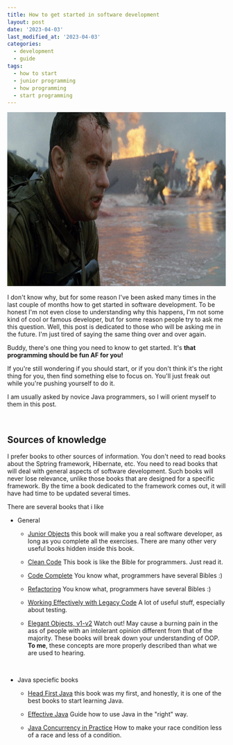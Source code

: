 ```yaml
---
title: How to get started in software development
layout: post
date: '2023-04-03'
last_modified_at: '2023-04-03'
categories:
  - development
  - guide
tags:
  - how to start
  - junior programming
  - how programming
  - start programming
---
```


<img height="400" title="Saving private Rayan" alt="Saving private Rayan" src="/assets/images/how-to-save.jpeg">

I don't know why, but for some reason I've been asked many times in the last couple of months how to get started in software development. To be honest I'm not even close to understanding why this happens, I'm not some kind of cool or famous developer, but for some reason people try to ask me this question. Well, this post is dedicated to those who will be asking me in the future.  I'm just tired of saying the same thing over and over again.

Buddy, there's one thing you need to know to get started. It's **that programming should be fun AF for you!**

If you're still wondering if you should start, or if you don't think it's the right thing for you, then find something else to focus on. You'll just freak out while you're pushing yourself to do it.

I am usually asked by novice Java programmers, so I will orient myself to them in this post.

<br/>

## Sources of knowledge

I prefer books to other sources of information. You don't need to read books about the Sptring framework, Hibernate, etc. 
You need to read books that will deal with general aspects of software development. 
Such books will never lose relevance, unlike those books that are designed for a specific framework. 
By the time a book dedicated to the framework comes out, it will have had time to be updated several times.

There are several books that i like

- General
  - [Junior Objects](https://www.yegor256.com/junior-objects.html) this book will make you a real software developer, as long as you complete all the exercises. There are many other very useful books hidden inside this book.

  - [Clean Code](https://www.amazon.com/Clean-Code-Robert-Martin-Craftsmanship/dp/B08LF126HT) This book is like the Bible for programmers. Just read it.

  - [Code Complete](https://en.wikipedia.org/wiki/Code_Complete) You know what, programmers have several Bibles :)

  - [Refactoring](https://martinfowler.com/books/refactoring.html) You know what, programmers have several Bibles :) 

  - [Working Effectively with Legacy Code](https://www.amazon.com/Working-Effectively-Legacy-Michael-Feathers/dp/0131177052) A lot of useful stuff, especially about testing.

  - [Elegant Objects, v1-v2](https://www.yegor256.com/elegant-objects.html) Watch out! May cause a burning pain in the ass of people with an intolerant opinion different from that of the majority. 
  These books will break down your understanding of OOP. 
  **To me**, these concepts are more properly described than what we are used to hearing.

<br/>

- Java speciefic books
  - [Head First Java](https://www.oreilly.com/library/view/head-first-java/9781492091646/) this book was my first, and honestly, it is one of the best books to start learning Java.

  - [Effective Java](https://www.oreilly.com/library/view/effective-java-3rd/9780134686097/) Guide how to use Java in the "right" way.

  - [Java Concurrency in Practice](https://www.oreilly.com/library/view/java-concurrency-in/0321349601/) How to make your race condition less of a race and less of a condition.

  